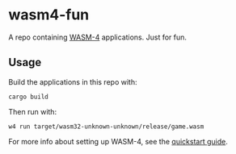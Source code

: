 # wasm4-fun

A repo containing [WASM-4](https://wasm4.org) applications. Just for fun.

## Usage

Build the applications in this repo with:

```shell
cargo build
```

Then run with:

```shell
w4 run target/wasm32-unknown-unknown/release/game.wasm
```

For more info about setting up WASM-4, see the [quickstart guide](https://wasm4.org/docs/getting-started/setup?code-lang=rust#quickstart).

